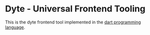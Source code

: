 # Dyte - Universal Frontend Tooling

This is the dyte frontend tool implemented in the [dart programming language](https://dart.dev).
